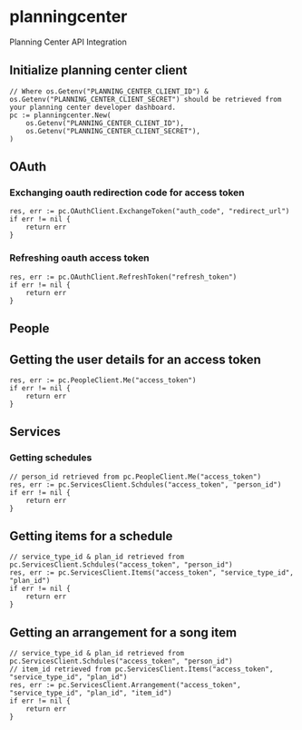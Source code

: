 # planningcenter
Planning Center API Integration

## Initialize planning center client

```
// Where os.Getenv("PLANNING_CENTER_CLIENT_ID") & os.Getenv("PLANNING_CENTER_CLIENT_SECRET") should be retrieved from your planning center developer dashboard.
pc := planningcenter.New(
	os.Getenv("PLANNING_CENTER_CLIENT_ID"),
	os.Getenv("PLANNING_CENTER_CLIENT_SECRET"),
)
```


## OAuth
### Exchanging oauth redirection code for access token

```
res, err := pc.OAuthClient.ExchangeToken("auth_code", "redirect_url")
if err != nil {
	return err
}
```

### Refreshing oauth access token

```
res, err := pc.OAuthClient.RefreshToken("refresh_token")
if err != nil {
	return err
}
```
## People
## Getting the user details for an access token

```
res, err := pc.PeopleClient.Me("access_token")
if err != nil {
	return err
}
```

## Services
### Getting schedules

```
// person_id retrieved from pc.PeopleClient.Me("access_token")
res, err := pc.ServicesClient.Schdules("access_token", "person_id")
if err != nil {
	return err
}
```


## Getting items for a schedule

```
// service_type_id & plan_id retrieved from pc.ServicesClient.Schdules("access_token", "person_id")
res, err := pc.ServicesClient.Items("access_token", "service_type_id", "plan_id")
if err != nil {
	return err
}
```

## Getting an arrangement for a song item

```
// service_type_id & plan_id retrieved from pc.ServicesClient.Schdules("access_token", "person_id")
// item_id retrieved from pc.ServicesClient.Items("access_token", "service_type_id", "plan_id")
res, err := pc.ServicesClient.Arrangement("access_token", "service_type_id", "plan_id", "item_id")
if err != nil {
	return err
}
```
